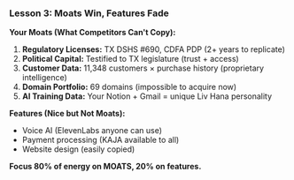 ### Lesson 3: Moats Win, Features Fade

**Your Moats (What Competitors Can't Copy):**

1. **Regulatory Licenses:** TX DSHS #690, CDFA PDP (2+ years to replicate)
2. **Political Capital:** Testified to TX legislature (trust + access)
3. **Customer Data:** 11,348 customers × purchase history (proprietary intelligence)
4. **Domain Portfolio:** 69 domains (impossible to acquire now)
5. **AI Training Data:** Your Notion + Gmail = unique Liv Hana personality

**Features (Nice but Not Moats):**

- Voice AI (ElevenLabs anyone can use)
- Payment processing (KAJA available to all)
- Website design (easily copied)

**Focus 80% of energy on MOATS, 20% on features.**
